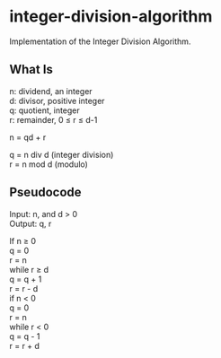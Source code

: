 # integer-division-algorithm
Implementation of the Integer Division Algorithm.

## What Is
n: dividend, an integer  
d: divisor, positive integer  
q: quotient, integer  
r: remainder, 0 ≤ r ≤ d-1  

n = qd + r  

q = n div d (integer division)  
r = n mod d (modulo)  

## Pseudocode
Input: n, and d > 0  
Output: q, r  

If n ≥ 0  
  q = 0  
  r = n  
  while r ≥ d  
    q = q + 1  
    r = r - d  
if n < 0  
  q = 0  
  r = n  
  while r < 0  
    q = q - 1  
    r = r + d  
